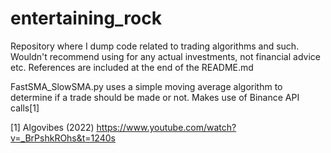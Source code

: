 # entertaining_rock
Repository where I dump code related to trading algorithms and such. Wouldn't recommend using for any actual investments, not financial advice etc. References are included at the end of the README.md

FastSMA_SlowSMA.py uses a simple moving average algorithm to determine if a trade should be made or not. Makes use of Binance API calls[1]





[1] Algovibes (2022) https://www.youtube.com/watch?v=_BrPshkROhs&t=1240s
